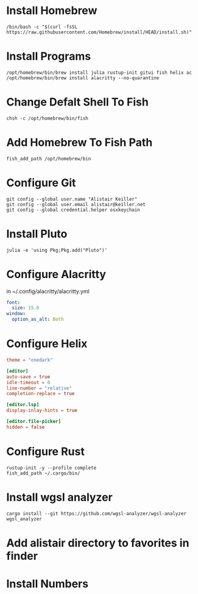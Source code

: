 # Install Homebrew
```fish
/bin/bash -c "$(curl -fsSL https://raw.githubusercontent.com/Homebrew/install/HEAD/install.sh)"
```
# Install Programs
```fish
/opt/homebrew/bin/brew install julia rustup-init gitui fish helix ac
/opt/homebrew/bin/brew install alacritty --no-quarantine
```
# Change Defalt Shell To Fish
```fish
chsh -c /opt/homebrew/bin/fish
```
# Add Homebrew To Fish Path
```fish
fish_add_path /opt/homebrew/bin
```
# Configure Git
```fish
git config --global user.name "Alistair Keiller"
git config --global user.email alistair@keiller.net
git config --global credential.helper osxkeychain
```
# Install Pluto
```fish
julia -e 'using Pkg;Pkg.add("Pluto")'
```
# Configure Alacritty
in ~/.config/alacritty/alacritty.yml
```yml
font:
  size: 15.0
window:
  option_as_alt: Both
```
# Configure Helix
```toml
theme = "onedark"

[editor]
auto-save = true
idle-timeout = 0
line-number = "relative"
completion-replace = true

[editor.lsp]
display-inlay-hints = true

[editor.file-picker]
hidden = false
```
# Configure Rust
```fish
rustup-init -y --profile complete
fish_add_path ~/.cargo/bin/
```
# Install wgsl analyzer
```fish
cargo install --git https://github.com/wgsl-analyzer/wgsl-analyzer wgsl_analyzer
```
# Add alistair directory to favorites in finder
# Install Numbers
